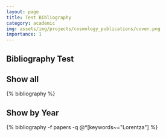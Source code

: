 ```yaml
---
layout: page
title: Test Bibliography
category: academic
img: assets/img/projects/cosmology_publications/cover.png
importance: 1
---
```


<div class="publications">

<h2>Bibliography Test</h2>

<h2>Show all</h2>
{% bibliography %}

<h2>Show by Year</h2>
{% bibliography -f papers -q @*[keywords~="Lorentza"] %}
</div>